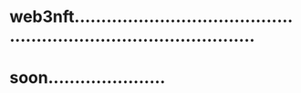 # web3nft.......................................................................................
# soon......................
